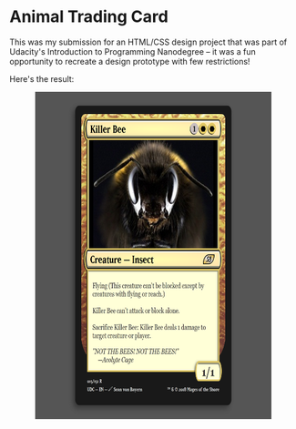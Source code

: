 # Animal Trading Card

This was my submission for an HTML/CSS design project that was part of Udacity's Introduction to Programming Nanodegree – it was a fun opportunity to recreate a design prototype with few restrictions!
  
Here's the result:

<p align="center">
  <img src="example.png" alt="an MTG-style trading card for a killer bee" width="415" height="575">
</p>

